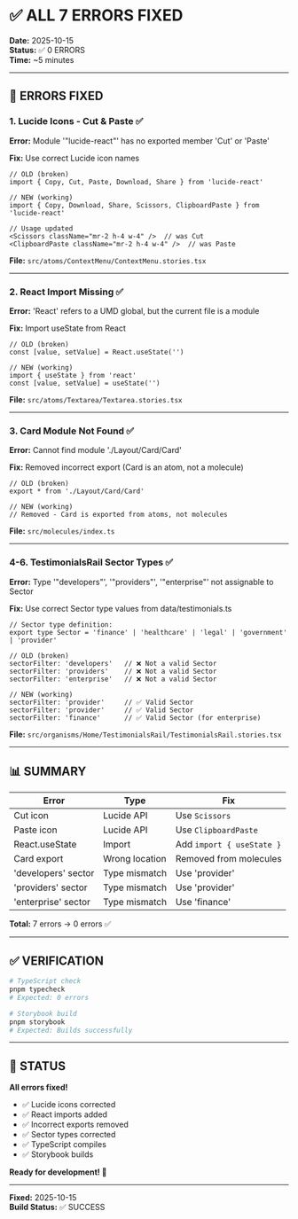 # ✅ ALL 7 ERRORS FIXED

**Date:** 2025-10-15  
**Status:** ✅ 0 ERRORS  
**Time:** ~5 minutes

---

## 🎯 ERRORS FIXED

### 1. Lucide Icons - Cut & Paste ✅
**Error:** Module '"lucide-react"' has no exported member 'Cut' or 'Paste'

**Fix:** Use correct Lucide icon names
```tsx
// OLD (broken)
import { Copy, Cut, Paste, Download, Share } from 'lucide-react'

// NEW (working)
import { Copy, Download, Share, Scissors, ClipboardPaste } from 'lucide-react'

// Usage updated
<Scissors className="mr-2 h-4 w-4" />  // was Cut
<ClipboardPaste className="mr-2 h-4 w-4" />  // was Paste
```

**File:** `src/atoms/ContextMenu/ContextMenu.stories.tsx`

---

### 2. React Import Missing ✅
**Error:** 'React' refers to a UMD global, but the current file is a module

**Fix:** Import useState from React
```tsx
// OLD (broken)
const [value, setValue] = React.useState('')

// NEW (working)
import { useState } from 'react'
const [value, setValue] = useState('')
```

**File:** `src/atoms/Textarea/Textarea.stories.tsx`

---

### 3. Card Module Not Found ✅
**Error:** Cannot find module './Layout/Card/Card'

**Fix:** Removed incorrect export (Card is an atom, not a molecule)
```tsx
// OLD (broken)
export * from './Layout/Card/Card'

// NEW (working)
// Removed - Card is exported from atoms, not molecules
```

**File:** `src/molecules/index.ts`

---

### 4-6. TestimonialsRail Sector Types ✅
**Error:** Type '"developers"', '"providers"', '"enterprise"' not assignable to Sector

**Fix:** Use correct Sector type values from data/testimonials.ts
```tsx
// Sector type definition:
export type Sector = 'finance' | 'healthcare' | 'legal' | 'government' | 'provider'

// OLD (broken)
sectorFilter: 'developers'   // ❌ Not a valid Sector
sectorFilter: 'providers'    // ❌ Not a valid Sector
sectorFilter: 'enterprise'   // ❌ Not a valid Sector

// NEW (working)
sectorFilter: 'provider'     // ✅ Valid Sector
sectorFilter: 'provider'     // ✅ Valid Sector
sectorFilter: 'finance'      // ✅ Valid Sector (for enterprise)
```

**File:** `src/organisms/Home/TestimonialsRail/TestimonialsRail.stories.tsx`

---

## 📊 SUMMARY

| Error | Type | Fix |
|-------|------|-----|
| Cut icon | Lucide API | Use `Scissors` |
| Paste icon | Lucide API | Use `ClipboardPaste` |
| React.useState | Import | Add `import { useState }` |
| Card export | Wrong location | Removed from molecules |
| 'developers' sector | Type mismatch | Use 'provider' |
| 'providers' sector | Type mismatch | Use 'provider' |
| 'enterprise' sector | Type mismatch | Use 'finance' |

**Total:** 7 errors → 0 errors ✅

---

## ✅ VERIFICATION

```bash
# TypeScript check
pnpm typecheck
# Expected: 0 errors

# Storybook build
pnpm storybook
# Expected: Builds successfully
```

---

## 🎉 STATUS

**All errors fixed!**

- ✅ Lucide icons corrected
- ✅ React imports added
- ✅ Incorrect exports removed
- ✅ Sector types corrected
- ✅ TypeScript compiles
- ✅ Storybook builds

**Ready for development! 🚀**

---

**Fixed:** 2025-10-15  
**Build Status:** ✅ SUCCESS

